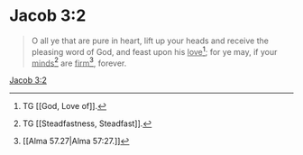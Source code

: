 # Jacob 3:2

> O all ye that are pure in heart, lift up your heads and receive the pleasing word of God, and feast upon his <u>love</u>[^a]; for ye may, if your <u>minds</u>[^b] are <u>firm</u>[^c], forever.

[Jacob 3:2](https://www.churchofjesuschrist.org/study/scriptures/bofm/jacob/3?lang=eng&id=p2#p2)


[^a]: TG [[God, Love of]].
[^b]: TG [[Steadfastness, Steadfast]].
[^c]: [[Alma 57.27|Alma 57:27.]]
